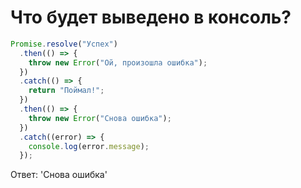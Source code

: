 # Что будет выведено в консоль?

```jsx
Promise.resolve("Успех")
  .then(() => {
    throw new Error("Ой, произошла ошибка");
  })
  .catch(() => {
    return "Поймал!";
  })
  .then(() => {
    throw new Error("Снова ошибка");
  })
  .catch((error) => {
    console.log(error.message);
  });
```

Ответ:
'Снова ошибка'
